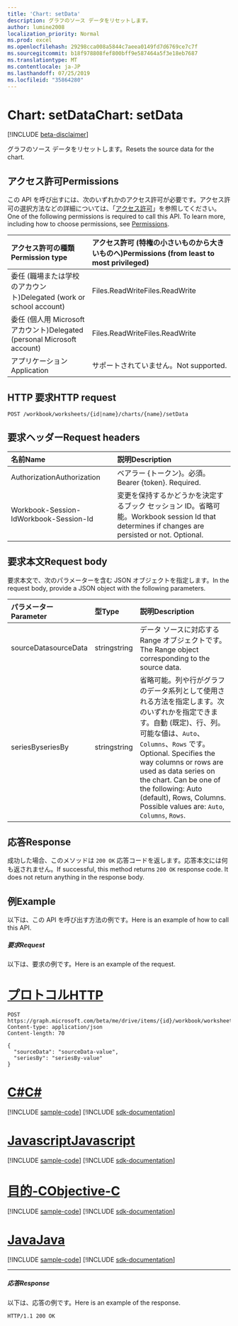 ```yaml
---
title: 'Chart: setData'
description: グラフのソース データをリセットします。
author: lumine2008
localization_priority: Normal
ms.prod: excel
ms.openlocfilehash: 29298cca008a5844c7aeea0149fd7d6769ce7c7f
ms.sourcegitcommit: b18f978808fef800bff9e587464a5f3e18eb7687
ms.translationtype: MT
ms.contentlocale: ja-JP
ms.lasthandoff: 07/25/2019
ms.locfileid: "35864280"
---
```

# <a name="chart-setdata"></a><span data-ttu-id="97180-103">Chart: setData</span><span class="sxs-lookup"><span data-stu-id="97180-103">Chart: setData</span></span>

[!INCLUDE [beta-disclaimer](../../includes/beta-disclaimer.md)]

<span data-ttu-id="97180-104">グラフのソース データをリセットします。</span><span class="sxs-lookup"><span data-stu-id="97180-104">Resets the source data for the chart.</span></span>
## <a name="permissions"></a><span data-ttu-id="97180-105">アクセス許可</span><span class="sxs-lookup"><span data-stu-id="97180-105">Permissions</span></span>
<span data-ttu-id="97180-p101">この API を呼び出すには、次のいずれかのアクセス許可が必要です。アクセス許可の選択方法などの詳細については、「[アクセス許可](/graph/permissions-reference)」を参照してください。</span><span class="sxs-lookup"><span data-stu-id="97180-p101">One of the following permissions is required to call this API. To learn more, including how to choose permissions, see [Permissions](/graph/permissions-reference).</span></span>

|<span data-ttu-id="97180-108">アクセス許可の種類</span><span class="sxs-lookup"><span data-stu-id="97180-108">Permission type</span></span>      | <span data-ttu-id="97180-109">アクセス許可 (特権の小さいものから大きいものへ)</span><span class="sxs-lookup"><span data-stu-id="97180-109">Permissions (from least to most privileged)</span></span>              |
|:--------------------|:---------------------------------------------------------|
|<span data-ttu-id="97180-110">委任 (職場または学校のアカウント)</span><span class="sxs-lookup"><span data-stu-id="97180-110">Delegated (work or school account)</span></span> | <span data-ttu-id="97180-111">Files.ReadWrite</span><span class="sxs-lookup"><span data-stu-id="97180-111">Files.ReadWrite</span></span>    |
|<span data-ttu-id="97180-112">委任 (個人用 Microsoft アカウント)</span><span class="sxs-lookup"><span data-stu-id="97180-112">Delegated (personal Microsoft account)</span></span> | <span data-ttu-id="97180-113">Files.ReadWrite</span><span class="sxs-lookup"><span data-stu-id="97180-113">Files.ReadWrite</span></span>    |
|<span data-ttu-id="97180-114">アプリケーション</span><span class="sxs-lookup"><span data-stu-id="97180-114">Application</span></span> | <span data-ttu-id="97180-115">サポートされていません。</span><span class="sxs-lookup"><span data-stu-id="97180-115">Not supported.</span></span> |

## <a name="http-request"></a><span data-ttu-id="97180-116">HTTP 要求</span><span class="sxs-lookup"><span data-stu-id="97180-116">HTTP request</span></span>
<!-- { "blockType": "ignored" } -->
```http
POST /workbook/worksheets/{id|name}/charts/{name}/setData

```
## <a name="request-headers"></a><span data-ttu-id="97180-117">要求ヘッダー</span><span class="sxs-lookup"><span data-stu-id="97180-117">Request headers</span></span>
| <span data-ttu-id="97180-118">名前</span><span class="sxs-lookup"><span data-stu-id="97180-118">Name</span></span>       | <span data-ttu-id="97180-119">説明</span><span class="sxs-lookup"><span data-stu-id="97180-119">Description</span></span>|
|:---------------|:----------|
| <span data-ttu-id="97180-120">Authorization</span><span class="sxs-lookup"><span data-stu-id="97180-120">Authorization</span></span>  | <span data-ttu-id="97180-p102">ベアラー {トークン}。必須。</span><span class="sxs-lookup"><span data-stu-id="97180-p102">Bearer {token}. Required.</span></span> |
| <span data-ttu-id="97180-123">Workbook-Session-Id</span><span class="sxs-lookup"><span data-stu-id="97180-123">Workbook-Session-Id</span></span>  | <span data-ttu-id="97180-p103">変更を保持するかどうかを決定するブック セッション ID。省略可能。</span><span class="sxs-lookup"><span data-stu-id="97180-p103">Workbook session Id that determines if changes are persisted or not. Optional.</span></span>|

## <a name="request-body"></a><span data-ttu-id="97180-126">要求本文</span><span class="sxs-lookup"><span data-stu-id="97180-126">Request body</span></span>
<span data-ttu-id="97180-127">要求本文で、次のパラメーターを含む JSON オブジェクトを指定します。</span><span class="sxs-lookup"><span data-stu-id="97180-127">In the request body, provide a JSON object with the following parameters.</span></span>

| <span data-ttu-id="97180-128">パラメーター</span><span class="sxs-lookup"><span data-stu-id="97180-128">Parameter</span></span>    | <span data-ttu-id="97180-129">型</span><span class="sxs-lookup"><span data-stu-id="97180-129">Type</span></span>   |<span data-ttu-id="97180-130">説明</span><span class="sxs-lookup"><span data-stu-id="97180-130">Description</span></span>|
|:---------------|:--------|:----------|
|<span data-ttu-id="97180-131">sourceData</span><span class="sxs-lookup"><span data-stu-id="97180-131">sourceData</span></span>|<span data-ttu-id="97180-132">string</span><span class="sxs-lookup"><span data-stu-id="97180-132">string</span></span>|<span data-ttu-id="97180-133">データ ソースに対応する Range オブジェクトです。</span><span class="sxs-lookup"><span data-stu-id="97180-133">The Range object corresponding to the source data.</span></span>|
|<span data-ttu-id="97180-134">seriesBy</span><span class="sxs-lookup"><span data-stu-id="97180-134">seriesBy</span></span>|<span data-ttu-id="97180-135">string</span><span class="sxs-lookup"><span data-stu-id="97180-135">string</span></span>|<span data-ttu-id="97180-p104">省略可能。列や行がグラフのデータ系列として使用される方法を指定します。次のいずれかを指定できます。自動 (既定)、行、列。可能な値は、`Auto`、`Columns`、`Rows` です。</span><span class="sxs-lookup"><span data-stu-id="97180-p104">Optional. Specifies the way columns or rows are used as data series on the chart. Can be one of the following: Auto (default), Rows, Columns.  Possible values are: `Auto`, `Columns`, `Rows`.</span></span>|

## <a name="response"></a><span data-ttu-id="97180-140">応答</span><span class="sxs-lookup"><span data-stu-id="97180-140">Response</span></span>

<span data-ttu-id="97180-p105">成功した場合、このメソッドは `200 OK` 応答コードを返します。応答本文には何も返されません。</span><span class="sxs-lookup"><span data-stu-id="97180-p105">If successful, this method returns `200 OK` response code. It does not return anything in the response body.</span></span>

## <a name="example"></a><span data-ttu-id="97180-143">例</span><span class="sxs-lookup"><span data-stu-id="97180-143">Example</span></span>
<span data-ttu-id="97180-144">以下は、この API を呼び出す方法の例です。</span><span class="sxs-lookup"><span data-stu-id="97180-144">Here is an example of how to call this API.</span></span>
##### <a name="request"></a><span data-ttu-id="97180-145">要求</span><span class="sxs-lookup"><span data-stu-id="97180-145">Request</span></span>
<span data-ttu-id="97180-146">以下は、要求の例です。</span><span class="sxs-lookup"><span data-stu-id="97180-146">Here is an example of the request.</span></span>

# <a name="httptabhttp"></a>[<span data-ttu-id="97180-147">プロトコル</span><span class="sxs-lookup"><span data-stu-id="97180-147">HTTP</span></span>](#tab/http)
<!-- {
  "blockType": "request",
  "name": "chart_setdata"
}-->
```http
POST https://graph.microsoft.com/beta/me/drive/items/{id}/workbook/worksheets/{id|name}/charts/{name}/setData
Content-type: application/json
Content-length: 70

{
  "sourceData": "sourceData-value",
  "seriesBy": "seriesBy-value"
}
```
# <a name="ctabcsharp"></a>[<span data-ttu-id="97180-148">C#</span><span class="sxs-lookup"><span data-stu-id="97180-148">C#</span></span>](#tab/csharp)
[!INCLUDE [sample-code](../includes/snippets/csharp/chart-setdata-csharp-snippets.md)]
[!INCLUDE [sdk-documentation](../includes/snippets/snippets-sdk-documentation-link.md)]

# <a name="javascripttabjavascript"></a>[<span data-ttu-id="97180-149">Javascript</span><span class="sxs-lookup"><span data-stu-id="97180-149">Javascript</span></span>](#tab/javascript)
[!INCLUDE [sample-code](../includes/snippets/javascript/chart-setdata-javascript-snippets.md)]
[!INCLUDE [sdk-documentation](../includes/snippets/snippets-sdk-documentation-link.md)]

# <a name="objective-ctabobjc"></a>[<span data-ttu-id="97180-150">目的-C</span><span class="sxs-lookup"><span data-stu-id="97180-150">Objective-C</span></span>](#tab/objc)
[!INCLUDE [sample-code](../includes/snippets/objc/chart-setdata-objc-snippets.md)]
[!INCLUDE [sdk-documentation](../includes/snippets/snippets-sdk-documentation-link.md)]

# <a name="javatabjava"></a>[<span data-ttu-id="97180-151">Java</span><span class="sxs-lookup"><span data-stu-id="97180-151">Java</span></span>](#tab/java)
[!INCLUDE [sample-code](../includes/snippets/java/chart-setdata-java-snippets.md)]
[!INCLUDE [sdk-documentation](../includes/snippets/snippets-sdk-documentation-link.md)]

---


##### <a name="response"></a><span data-ttu-id="97180-152">応答</span><span class="sxs-lookup"><span data-stu-id="97180-152">Response</span></span>
<span data-ttu-id="97180-153">以下は、応答の例です。</span><span class="sxs-lookup"><span data-stu-id="97180-153">Here is an example of the response.</span></span> 
<!-- {
  "blockType": "response",
  "truncated": true,
  "@odata.type": "microsoft.graph.none"
} -->
```http
HTTP/1.1 200 OK
```

<!-- uuid: 8fcb5dbc-d5aa-4681-8e31-b001d5168d79
2015-10-25 14:57:30 UTC -->
<!--
{
  "type": "#page.annotation",
  "description": "Chart: setData",
  "keywords": "",
  "section": "documentation",
  "tocPath": "",
  "suppressions": [
  ]
}
-->
